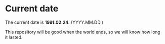 # Current date

The current date is **1991.02.24.** (YYYY.MM.DD.)

This repository will be good when the world ends, so we will know how long it lasted.